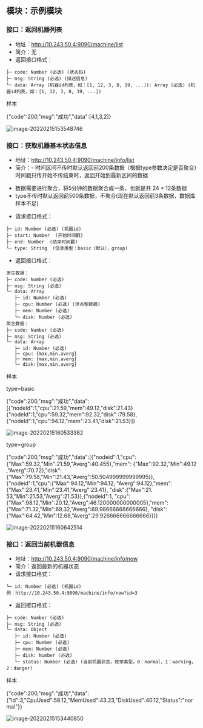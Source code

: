 ## 模块：示例模块

### 接口：返回机器列表
* 地址：http://10.243.50.4:9090/machine/list
* 简介：无
* 返回接口格式：

```
├─ code: Number (必选) (状态码)
├─ msg: String (必选) (描述信息)
└─ data: Array (机器id列表，如：[1, 12, 3, 8, 19, ...]): Array (必选) (机器id列表，如：[1, 12, 3, 8, 19, ...])
```

样本

{"code":200,"msg":"成功","data":[4,1,3,2]}

![image-20220215153548746](C:\Users\BUBU\AppData\Roaming\Typora\typora-user-images\image-20220215153548746.png)

### 接口：获取机器基本状态信息

* 地址：http://10.243.50.4:9090/machine/info/list
* 简介：- 时间区间不传时默认返回前200条数据（根据type参数决定是否聚合）时间戳只传开始不传结束时，返回开始到最新区间的数据
- 数据需要进行聚合，将5分钟的数据聚合成一条，也就是共 24 * 12条数据
- type不传时默认返回前500条数据，不聚合(现在默认返回前3条数据，数据库样本不足)

* 请求接口格式：

```
├─ id: Number (必选) (机器id)
├─ start: Number  (开始时间戳)
├─ end: Number  (结束时间戳)
└─ type: String  (信息类型：basic（默认），group)

```

* 返回接口格式：

```
原生数据：
├─ code: Number (必选) 
├─ msg: String (必选) 
└─ data: Array 
   ├─ id: Number (必选) 
   ├─ cpu: Number (必选) (浮点型数据)
   ├─ mem: Number (必选) 
   └─ disk: Number (必选)
聚合数据：
├─ code: Number (必选) 
├─ msg: String (必选) 
└─ data: Array 
   ├─ id: Number (必选) 
   ├─ cpu: {max,min,averg}
   ├─ mem: {max,min,averg}
   └─ disk:{max,min,averg}
```

样本

type=basic

{"code":200,"msg":"成功","data":[{"nodeId":1,"cpu":21.59,"mem":49.12,"disk":21.43}{"nodeId":1,"cpu":59.32,"mem":92.32,"disk" :79.58},{"nodeId":1,"cpu":94.12,"mem":23.41,"disk":21.53}]}

![image-20220215160533382](C:\Users\BUBU\AppData\Roaming\Typora\typora-user-images\image-20220215160533382.png)

type=group

{"code":200,"msg":"成功","data":[{"nodeid":1,"cpu":{"Max":59.32,"Min":21.59,"Averg":40.455},"mem":  {"Max":92.32,"Min":49.12  ,"Averg":70.72},"disk":{"Max":79.58,"Min":21.43,"Averg":50.504999999999995}},{"nodeid":1,"cpu":{"Max":94.12,"Min":94.12, "Averg":94.12},"mem":{"Max":23.41,"Min":23.41,"Averg":23.41},  "disk":{"Max":21. 53,"Min":21.53,"Averg":21.53}},{"nodeid":1, "cpu":{"Max":98.12,"Min":20.12,"Averg":46.120000000000005},"mem":{"Max":71.32,"Min":69.32,"Averg":69.98666666666666},
"disk":{"Max":64.42,"Min":12.68,"Averg":29.926666666666666}}]}

![image-20220215160642514](C:\Users\BUBU\AppData\Roaming\Typora\typora-user-images\image-20220215160642514.png)

### 接口：返回当前机器信息

* 地址：http://10.243.50.4:9090/machine/info/now
* 简介：返回最新的机器状态
* 请求接口格式：

```
└─ id: Number (必选) (机器id)
例：http://10.243.50.4:9090/machine/info/now?id=3
```

* 返回接口格式：

```
├─ code: Number (必选) 
├─ msg: String (必选) 
└─ data: Object 
   ├─ id: Number (必选) 
   ├─ cpu: Number (必选) 
   ├─ mem: Number (必选) 
   ├─ disk: Number (必选) 
   └─ status: Number (必选) (当前机器状态，枚举类型，0：normal，1：warning，2：danger)
```

样本

{"code":200,"msg":"成功","data":{"Id":3,"CpuUsed":58.12,"MemUsed":43.23,"DiskUsed":40.12,"Status":"normal"}}

![image-20220215153440850](C:\Users\BUBU\AppData\Roaming\Typora\typora-user-images\image-20220215153440850.png)